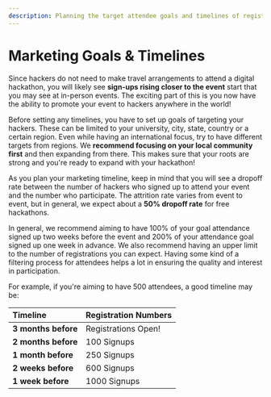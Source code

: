 ```yaml
---
description: Planning the target attendee goals and timelines of registrations
---
```


# Marketing Goals & Timelines

Since hackers do not need to make travel arrangements to attend a digital hackathon, you will likely see **sign-ups rising closer to the event** start that you may see at in-person events. The exciting part of this is you now have the ability to promote your event to hackers anywhere in the world!

Before setting any timelines, you have to set up goals of targeting your hackers. These can be limited to your university, city, state, country or a certain region. Even while having an international focus, try to have different targets from regions. We **recommend focusing on your local community first** and then expanding from there. This makes sure that your roots are strong and you're ready to expand with your hackathon!

As you plan your marketing timeline, keep in mind that you will see a dropoff rate between the number of hackers who signed up to attend your event and the number who participate. The attrition rate varies from event to event, but in general, we expect about a **50% dropoff rate** for free hackathons.

In general, we recommend aiming to have 100% of your goal attendance signed up two weeks before the event and 200% of your attendance goal signed up one week in advance. We also recommend having an upper limit to the number of registrations you can expect. Having some kind of a filtering process for attendees helps a lot in ensuring the quality and interest in participation.

For example, if you're aiming to have 500 attendees, a good timeline may be:

| Timeline | Registration Numbers |
| :--- | :--- |
| **3 months before** | Registrations Open! |
| **2 months before** | 100 Signups |
| **1 month before** | 250 Signups |
| **2 weeks before** | 600 Signups |
| **1 week before** | 1000 Signups |

